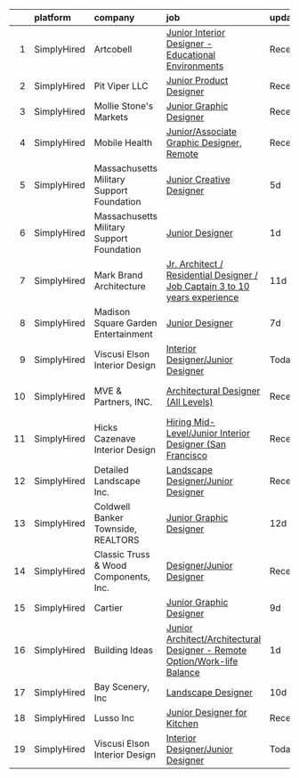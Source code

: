 

|    | platform    | company                                   | job                                                                                                                                                                                     | update_time   | location                       |
|---:|:------------|:------------------------------------------|:----------------------------------------------------------------------------------------------------------------------------------------------------------------------------------------|:--------------|:-------------------------------|
|  1 | SimplyHired | Artcobell                                 | [Junior Interior Designer - Educational Environments](https://www.simplyhired.com/job/DTRFNYBA46Wn__VB0e4eIxe3E_YeS223mCzhRwNwt-FoQKeE9yXjzg?q=junior+designer)                         | Recently      | Temple, TX                     |
|  2 | SimplyHired | Pit Viper LLC                             | [Junior Product Designer](https://www.simplyhired.com/job/ihKAi5EDJdMD8n4wGEwHelnb7Uj776oH14OmLE3O7WHVCZiajYD8Gg?q=junior+designer)                                                     | Recently      | Salt Lake City, UT             |
|  3 | SimplyHired | Mollie Stone's Markets                    | [Junior Graphic Designer](https://www.simplyhired.com/job/oS5G9q5ux0Ox8Iv_4LllGDqG3hg3aSvGlvjU847ZXFpns42Txi-WZA?q=junior+designer)                                                     | Recently      | Mill Valley, CA                |
|  4 | SimplyHired | Mobile Health                             | [Junior/Associate Graphic Designer, Remote](https://www.simplyhired.com/job/1K5JKevWn-3ggorN-4IWhATp497EMgaTHB4aigP4RQtxiEkoKyf5EA?q=junior+designer)                                   | Recently      | Queens, NY                     |
|  5 | SimplyHired | Massachusetts Military Support Foundation | [Junior Creative Designer](https://www.simplyhired.com/job/auM81Qyj2yba5N_sM34zKoS5kEt6uKuX8NvcnvHQMV7z0Ft7vvIl2g?q=junior+designer)                                                    | 5d            | Buzzards Bay, MA               |
|  6 | SimplyHired | Massachusetts Military Support Foundation | [Junior Designer](https://www.simplyhired.com/job/fOa29mlcjtEgiHZwmoXwXuQRZk1nBwn0fGOI8GBn1sMnD67czHVZyQ?q=junior+designer)                                                             | 1d            | Remote                         |
|  7 | SimplyHired | Mark Brand Architecture                   | [Jr. Architect / Residential Designer / Job Captain 3 to 10 years experience](https://www.simplyhired.com/job/-9xOU4f5mPR5F7zF7JzU4WOnwSXJP2_eQmyJ9FMPArS6cgXPjibd_A?q=junior+designer) | 11d           | San Francisco, CA              |
|  8 | SimplyHired | Madison Square Garden Entertainment       | [Junior Designer](https://www.simplyhired.com/job/WZ9SG2eqAqjNaGYnGCayNnanxDm344zBO1WKyQ6EwBZ8yNPbg2ZEUA?q=junior+designer)                                                             | 7d            | Burbank, CA                    |
|  9 | SimplyHired | Viscusi Elson Interior Design             | [Interior Designer/Junior Designer](https://www.simplyhired.com/job/K44TqMzPki3SFi8bzBY16r0PPsJJavvq22b8HPkysDXEVWmkJG-kCg?q=junior+designer)                                           | Today         | Los Altos, CA                  |
| 10 | SimplyHired | MVE & Partners, INC.                      | [Architectural Designer (All Levels)](https://www.simplyhired.com/job/16l3hWhD2vAcVr4kHcewPj4WPPVQr09_VPsW5htq7nOgEATNitNT2w?q=junior+designer)                                         | Recently      | San Francisco, CA +2 locations |
| 11 | SimplyHired | Hicks Cazenave Interior Design            | [Hiring Mid-Level/Junior Interior Designer (San Francisco](https://www.simplyhired.com/job/jN6IL5tvr9mf85FTF6vkYNtBk_EyR8LPjeyags84rEd3U6TM-IXkDw?q=junior+designer)                    | Recently      | San Francisco, CA              |
| 12 | SimplyHired | Detailed Landscape Inc.                   | [Landscape Designer/Junior Designer](https://www.simplyhired.com/job/EhrppFcRWarkccNr432EF5vxGN_NA1B3Nc5BP9BEXyp3UN7zsWfsOg?q=junior+designer)                                          | Recently      | Fort Collins, CO               |
| 13 | SimplyHired | Coldwell Banker Townside, REALTORS        | [Junior Graphic Designer](https://www.simplyhired.com/job/uaFqHGLM2-zD-ximMI-AQQ0oRZ0O9TZK1Ki5VymmI9OrjY4XUCOziA?q=junior+designer)                                                     | 12d           | Christiansburg, VA             |
| 14 | SimplyHired | Classic Truss & Wood Components, Inc.     | [Designer/Junior Designer](https://www.simplyhired.com/job/FGqsakCnujAqK9zJ0Rb0LjxcM6RXSGOEWIGiN4Zx0Ovay5aTpq7k7Q?q=junior+designer)                                                    | Recently      | Clarksville, IN                |
| 15 | SimplyHired | Cartier                                   | [Junior Graphic Designer](https://www.simplyhired.com/job/Qm1Kb11VCsWCNhaiEfDfuwO5qfPCM6pUTz3Hm0dfAnpCgbFAx_hCjA?q=junior+designer)                                                     | 9d            | New York, NY                   |
| 16 | SimplyHired | Building Ideas                            | [Junior Architect/Architectural Designer - Remote Option/Work-life Balance](https://www.simplyhired.com/job/fneLOpf0LlZJfoBdsys9jYrYTQqmn5cQKwMHl1czoY3Gp_iCUvYTSA?q=junior+designer)   | 1d            | Nashville, TN                  |
| 17 | SimplyHired | Bay Scenery, Inc                          | [Landscape Designer](https://www.simplyhired.com/job/SLf2xqRYgWl0YZHBztVWkt5i55JADlgfeJdAAN8U80dc6dODDu5HRg?q=junior+designer)                                                          | 10d           | Los Altos, CA                  |
| 18 | SimplyHired | Lusso Inc                                 | [Junior Designer for Kitchen](https://www.simplyhired.com/job/9MqBBRr1RnHPsNJRV8CTYDaKoIulYtkM85JmJ6c02dMgHUx06_jJjA?q=junior+designer)                                                 | Recently      | San Jose, CA                   |
| 19 | SimplyHired | Viscusi Elson Interior Design             | [Interior Designer/Junior Designer](https://www.simplyhired.com/job/K44TqMzPki3SFi8bzBY16r0PPsJJavvq22b8HPkysDXEVWmkJG-kCg?q=junior+designer)                                           | Today         | Los Altos, CA                  |